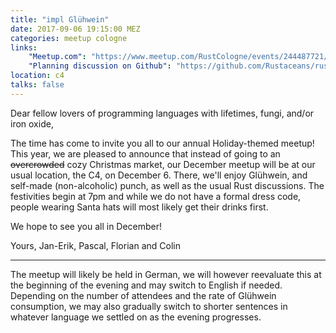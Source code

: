 ```yaml
---
title: "impl Glühwein"
date: 2017-09-06 19:15:00 MEZ
categories: meetup cologne
links:
    "Meetup.com": "https://www.meetup.com/RustCologne/events/244487721/"
    "Planning discussion on Github": "https://github.com/Rustaceans/rust-cologne/issues/42"
location: c4
talks: false
---
```

Dear fellow lovers of programming languages with lifetimes, fungi, and/or iron oxide,

The time has come to invite you all to our annual Holiday-themed meetup! This year, we are pleased to announce that instead of going to an ~~overcrowded~~ cozy Christmas market, our December meetup will be at our usual location, the C4, on December 6. There, we'll enjoy Glühwein, and self-made (non-alcoholic) punch, as well as the usual Rust discussions. The festivities begin at 7pm and while we do not have a formal dress code, people wearing Santa hats will most likely get their drinks first.

We hope to see you all in December!

Yours,
Jan-Erik, Pascal, Florian and Colin

- - -

The meetup will likely be held in German, we will however reevaluate this at the beginning of the evening and may switch to English if needed. Depending on the number of attendees and the rate of Glühwein consumption, we may also gradually switch to shorter sentences in whatever language we settled on as the evening progresses.
